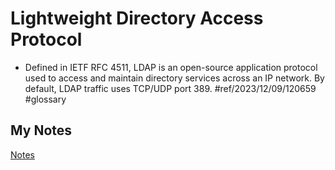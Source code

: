 # Lightweight Directory Access Protocol
- Defined in IETF RFC 4511, LDAP is an open-source application protocol used to access and maintain directory services across an IP network. By default, LDAP traffic uses TCP/UDP port 389. #ref/2023/12/09/120659 #glossary
## My Notes
[Notes](mynotes/lightweight-directory-access-protocol-notes.md)
